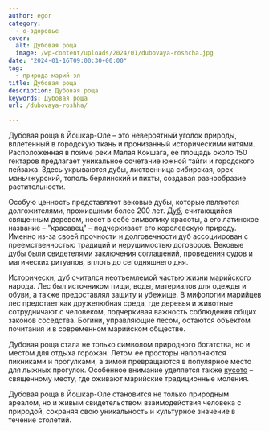 ```yaml
---
author: egor
category:
  - о-здоровье
cover:
  alt: Дубовая роща
  image: /wp-content/uploads/2024/01/dubovaya-roshcha.jpg
date: "2024-01-16T09:00:30+00:00"
tag:
  - природа-марий-эл
title: Дубовая роща
description: Дубовая роща
keywords: Дубовая роща
url: /dubovaya-roshha/

---
```

Дубовая роща в Йошкар-Оле – это невероятный уголок природы, вплетенный в городскую ткань и пронизанный историческими нитями. Расположенная в пойме реки Малая Кокшага, ее площадь около 150 гектаров предлагает уникальное сочетание южной тайги и городского пейзажа. Здесь укрываются дубы, лиственница сибирская, орех маньчжурский, тополь берлинский и пихты, создавая разнообразие растительности.

Особую ценность представляют вековые дубы, которые являются долгожителями, прожившими более 200 лет. [Дуб](/pugachevs-oak/), считающийся священным деревом, несет в себе символику красоты, а его латинское название – "красавец" – подчеркивает его королевскую природу. Именно из-за своей прочности и долговечности дуб ассоциирован с преемственностью традиций и нерушимостью договоров. Вековые дубы были свидетелями заключения соглашений, проведения судов и магических ритуалов, вплоть до сегодняшнего дня.

Исторически, дуб считался неотъемлемой частью жизни марийского народа. Лес был источником пищи, воды, материалов для одежды и обуви, а также предоставлял защиту и убежище. В мифологии марийцев лес предстает как дружелюбная среда, где деревья и животные сотрудничают с человеком, подчеркивая важность соблюдения общих законов соседства. Богини, управляющие лесом, остаются объектом почитания и в современном марийском обществе.

Дубовая роща стала не только символом природного богатства, но и местом для отдыха горожан. Летом ее просторы наполняются пикниками и прогулками, а зимой превращаются в популярное место для лыжных прогулок. Особенное внимание уделяется также [кусото](/svyashhennaya-roshha/) – священному месту, где оживают марийские традиционные моления.

Дубовая роща в Йошкар-Оле становится не только природным ареалом, но и живым свидетельством взаимодействия человека с природой, сохраняя свою уникальность и культурное значение в течение столетий.
